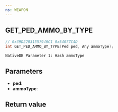 ```yaml
---
ns: WEAPON
---
```

## GET_PED_AMMO_BY_TYPE

```c
// 0x39D22031557946C1 0x54077C4D
int GET_PED_AMMO_BY_TYPE(Ped ped, Any ammoType);
```

```
NativeDB Parameter 1: Hash ammoType
```

## Parameters
* **ped**: 
* **ammoType**: 

## Return value

